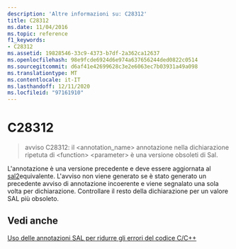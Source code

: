 ```yaml
---
description: 'Altre informazioni su: C28312'
title: C28312
ms.date: 11/04/2016
ms.topic: reference
f1_keywords:
- C28312
ms.assetid: 19828546-33c9-4373-b7df-2a362ca12637
ms.openlocfilehash: 98e9fcde6924d6e974a637656244ded0822c0514
ms.sourcegitcommit: d6af41e42699628c3e2e6063ec7b03931a49a098
ms.translationtype: MT
ms.contentlocale: it-IT
ms.lasthandoff: 12/11/2020
ms.locfileid: "97161910"
---
```

# <a name="c28312"></a>C28312

> avviso C28312: il <annotation_name> annotazione nella dichiarazione ripetuta di \<function> \<parameter> è una versione obsoleti di Sal.

L'annotazione è una versione precedente e deve essere aggiornata al [sal2](../code-quality/using-sal-annotations-to-reduce-c-cpp-code-defects.md)equivalente. L'avviso non viene generato se è stato generato un precedente avviso di annotazione incoerente e viene segnalato una sola volta per dichiarazione. Controllare il resto della dichiarazione per un valore SAL più obsoleto.

## <a name="see-also"></a>Vedi anche

[Uso delle annotazioni SAL per ridurre gli errori del codice C/C++](../code-quality/using-sal-annotations-to-reduce-c-cpp-code-defects.md)
